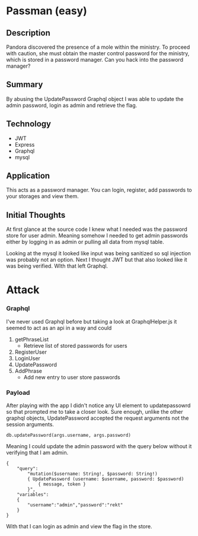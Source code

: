 # Passman (easy)
## Description 
Pandora discovered the presence of a mole within the ministry. To proceed with caution, she must obtain the master control password for the ministry, which is stored in a password manager. Can you hack into the password manager?

## Summary
By abusing the UpdatePassword Graphql object I was able to update the admin password, login as admin and retrieve the flag.

## Technology 
- JWT
- Express
- Graphql
- mysql

## Application 
This acts as a password manager. You can login, register, add passwords to your storages and view them.

## Initial Thoughts
At first glance at the source code I knew what I needed was the password store for user admin. Meaning somehow I needed to get admin passwords either by logging in as admin or pulling all data from mysql table.

Looking at the mysql it looked like input was being sanitized so sql injection was probably not an option. Next I thought JWT but that also looked like it was being verified. WIth that left Graphql.

# Attack
### Graphql 
I've never used Graphql before but taking a look at GraphqlHelper.js it seemed to act as an api in a way and could 
1. getPhraseList
    - Retrieve list of stored passwords for users
2. RegisterUser
3. LoginUser
4. UpdatePassword
5. AddPhrase
    - Add new entry to user store passwords 

### Payload
After playing with the app I didn't notice any UI element to updatepassowrd so that prompted me to take a closer look. Sure enough, unlike the other graphql objects, UpdatePassword accepted the request arguments not the session arguments.

`db.updatePassword(args.username, args.password)`

Meaning I could update the admin password with the query below without it verifying that I am admin.

```
{
    "query":
        "mutation($username: String!, $password: String!)
        { UpdatePassword (username: $username, password: $password)
            { message, token } 
        }",
    "variables":
    {
        "username":"admin","password":"rekt"
    }
}
```

With that I can login as admin and view the flag in the store.
